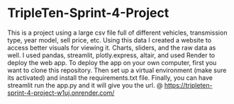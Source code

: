 # TripleTen-Sprint-4-Project
This is a project using a large csv file full of different vehicles, transmission type, year model, sell price, etc. Using this data
I created a website to access better visuals for viewing it. Charts, sliders, and the raw data as well. I used pandas, streamlit, plotly.express, altair, and used Render
to deploy the web app. To deploy the app on your own computer, first you want to clone this repository. Then set up a virtual environment (make sure its activated) and 
install the requirements.txt file. Finally, you can have streamlit run the app.py and it will give you the url.  @ https://tripleten-sprint-4-project-w1uj.onrender.com/
